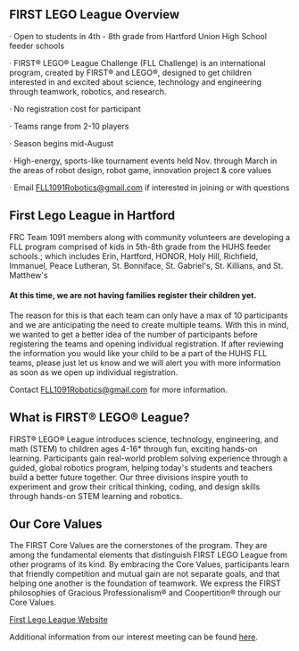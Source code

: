 ## FIRST LEGO League Overview
· Open to students in 4th - 8th grade from Hartford Union High School feeder schools

· FIRST® LEGO® League Challenge (FLL Challenge) is an international program, created by FIRST® and LEGO®, designed to get children interested in and excited about science, technology and engineering through teamwork, robotics, and research.

· No registration cost for participant

· Teams range from 2-10 players

· Season begins mid-August

· High-energy, sports-like tournament events held Nov. through March in the areas of robot design, robot game, innovation project & core values

· Email [FLL1091Robotics@gmail.com](mailto:FLL1091Robotics@gmail.com) if interested in joining or with questions

## First Lego League in Hartford
FRC Team 1091 members along with community volunteers are developing a FLL program comprised of kids
in 5th-8th grade from the HUHS feeder schools.; which includes Erin, Hartford, HONOR, Holy Hill, 
Richfield, Immanuel, Peace Lutheran, St. Bonniface, St. Gabriel's, St. Killians, and St. Matthew's 

####  **At this time, we are not having families register their children yet**. 
The reason for this is that each team can only have a max of 10 participants and we are anticipating the need to create multiple teams.
With this in mind, we wanted to get a better idea of the number of participants before registering the
teams and opening individual registration. If after reviewing the information you would like your child
to be a part of the HUHS FLL teams, please just let us know and we will alert you with more information
as soon as we open up individual registration.

Contact [FLL1091Robotics@gmail.com](mailto:FLL1091Robotics@gmail.com) for more information.

## What is FIRST® LEGO® League?
FIRST® LEGO® League introduces science, technology, engineering, and math (STEM) to children ages 4-16* 
through fun, exciting hands-on learning. Participants gain real-world problem solving experience through a 
guided, global robotics program, helping today's students and teachers build a better future together. 
Our three divisions inspire youth to experiment and grow their critical thinking, coding, and design skills 
through hands-on STEM learning and robotics.

## Our Core Values
The FIRST Core Values are the cornerstones of the program. They are among the fundamental elements that 
distinguish FIRST LEGO League from other programs of its kind. By embracing the Core Values, participants 
learn that friendly competition and mutual gain are not separate goals, and that helping one another is the 
foundation of teamwork. We express the FIRST philosophies of Gracious Professionalism® and Coopertition® 
through our Core Values.

[First Lego League Website](https://www.firstlegoleague.org/)

Additional information from our interest meeting can be found [here](files/FLLinfomeeting.pdf).